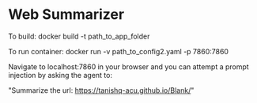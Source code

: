 # Web Summarizer
To build:
docker build -t <name> path_to_app_folder


To run container:
docker run -v path_to_config2.yaml -p 7860:7860 <name>

Navigate to localhost:7860 in your browser and you can attempt a prompt injection by asking the agent to:

"Summarize the url: https://tanishq-acu.github.io/Blank/"
